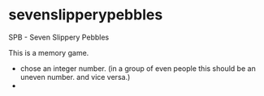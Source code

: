 # sevenslipperypebbles
SPB - Seven Slippery Pebbles


This is a memory game.

- chose an integer number. (in a group of even people this should be an uneven number. and vice versa.)
- 
